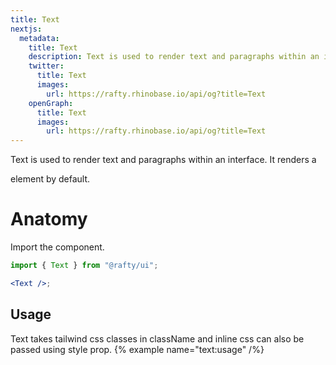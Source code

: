 ```yaml
---
title: Text
nextjs:
  metadata:
    title: Text
    description: Text is used to render text and paragraphs within an interface. It renders a <p> element by default.
    twitter:
      title: Text
      images:
        url: https://rafty.rhinobase.io/api/og?title=Text
    openGraph:
      title: Text
      images:
        url: https://rafty.rhinobase.io/api/og?title=Text
---
```


Text is used to render text and paragraphs within an interface. It renders a <p> element by default.

# Anatomy

Import the component.

```jsx
import { Text } from "@rafty/ui";

<Text />;
```

## Usage

Text takes tailwind css classes in className and inline css can also be passed using style prop.
{% example name="text:usage" /%}
